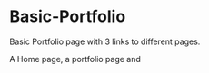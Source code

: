 # Basic-Portfolio

Basic Portfolio page with 3 links to different pages. 

A Home page, a portfolio page and 
